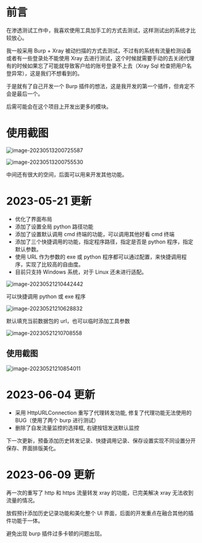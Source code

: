 # 前言

在渗透测试工作中，我喜欢使用工具加手工的方式去测试，这样测试出的系统才比较放心。

我一般采用 Burp + Xray 被动扫描的方式去测试，不过有的系统有流量检测设备或者有一些登录处不能使用 Xray 去进行测试，这个时候就需要手动的去关闭代理有的时候如果忘了可能就导致客户给的账号登录不上去（Xray Sql 检查把用户名登异常），这是我们不想看到的。

于是就有了自己开发一个 Burp 插件的想法，这是我开发的第一个插件，但肯定不会是最后一个。

后需可能会在这个项目上开发出更多的模块。

# 使用截图

![image-20230513200725587](https://gitee.com/lianqing_xyz/md_image02/raw/master/img/image-20230513200725587.png)



![image-20230513200755530](https://gitee.com/lianqing_xyz/md_image02/raw/master/img/image-20230513200755530.png)

中间还有很大的空间，后面可以用来开发其他功能。

# 2023-05-21 更新

- 优化了界面布局
- 添加了设置全局 python 路径功能
- 添加了设置默认调用 cmd 终端的功能，可以调用其他好看 cmd 终端
- 添加了三个快捷调用的功能，指定程序路径，指定是否是 python 程序，指定默认参数。
- 使用 URL 作为参数的 exe 或 python 程序都可以通过配置，来快捷调用程序，实现了比较高的自由度。
- 目前只支持 Windows 系统，对于 Linux 还未进行适配。

![image-20230521210442442](https://gitee.com/lianqing_xyz/md_image02/raw/master/img/image-20230521210442442.png)

可以快捷调用 python 或 exe 程序

![image-20230521210628832](https://gitee.com/lianqing_xyz/md_image02/raw/master/img/image-20230521210628832.png)

默认填充当前数据包的 url，也可以临时添加工具参数

![image-20230521210708558](https://gitee.com/lianqing_xyz/md_image02/raw/master/img/image-20230521210708558.png)

## 使用截图

![image-20230521210854011](https://gitee.com/lianqing_xyz/md_image02/raw/master/img/image-20230521210854011.png)

# 2023-06-04 更新
- 采用 HttpURLConnection 重写了代理转发功能, 修复了代理功能无法使用的BUG（使用了两个 burp 进行测试）
- 删除了自发流量监控的选择框, 右键按钮发送默认监控

下一次更新，预备添加历史转发记录、快捷调用记录、保存设置实现不同设置分开保存、界面排版美化。

# 2023-06-09 更新

再一次的重写了 http 和 https 流量转发 xray 的功能，已完美解决 xray 无法收到流量的情况。

放假预计添加历史记录功能和美化整个 UI 界面，后面的开发重点在融合其他的插件功能于一体。

避免出现 burp 插件过多卡顿的问题出现。
